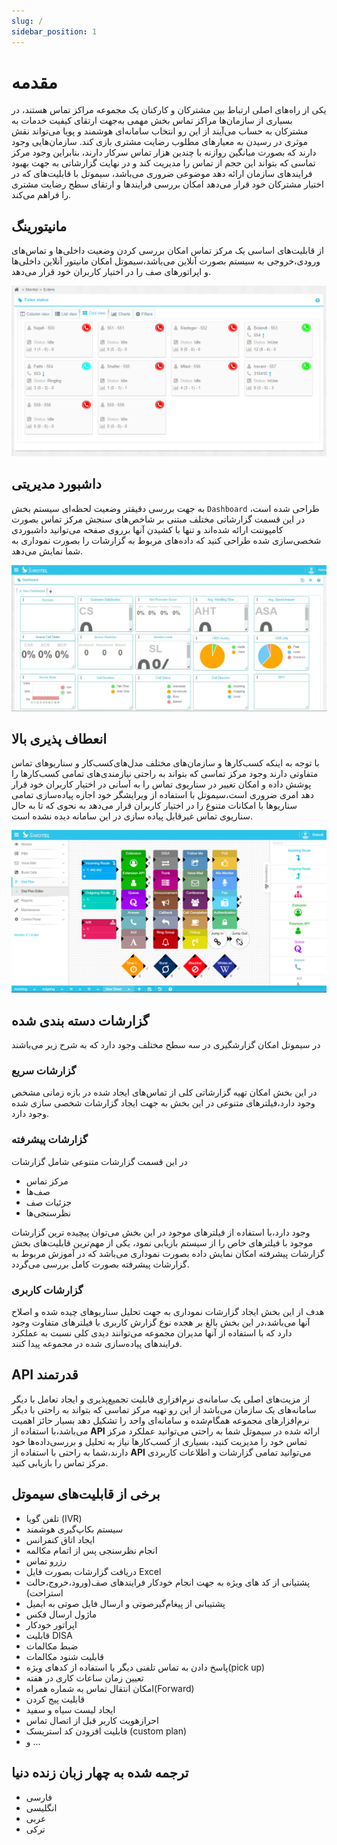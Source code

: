 ```yaml
---
slug: /
sidebar_position: 1
---
```

# مقدمه

یکی از راه‌های اصلی ارتباط بین مشترکان و کارکنان یک مجموعه مراکز تماس هستند، در بسیاری از سازمان‌ها مراکز تماس بخش مهمی به‌جهت ارتقای کیفیت خدمات به مشترکان به حساب می‌آیند از این رو انتخاب سامانه‌ای هوشمند و پویا می‌تواند نقش موثری در رسیدن به معیارهای مطلوب رضایت مشتری بازی کند. سازمان‌هایی وجود دارند  که بصورت میانگین روازنه با چندین هزار تماس سرکار دارند، بنابراین وجود مرکز تماسی که بتواند این حجم از تماس را مدیریت کند و در نهایت گزارشاتی‌ به جهت بهبود فرایند‌های سازمان ارائه دهد موضوعی ضروری می‌باشد، سیموتل با قابلیت‌های که در اختیار مشترکان خود قرار می‌دهد امکان بررسی فرایند‌ها و ارتقای سطح رضایت مشتری را فراهم می‌کند.


## مانیتورینگ

از قابلیت‌های اساسی یک مرکز تماس امکان بررسی کردن وضعیت داخلی‌ها و تماس‌های ورودی،خروجی به سیستم بصورت آنلاین می‌باشد،سیموتل 
امکان مانیتور آنلاین داخلی‌ها و اپراتور‌های صف را در اختیار کاربران خود قرار می‌دهد.
 
![Monitoring](/img/monitoring.png)


## داشبورد مدیریتی

به جهت بررسی دقیقتر وضعیت لحظه‌ای سیستم بخش `Dashboard` طراحی شده است، در این قسمت گزارشاتی مختلف مبتنی بر شاخص‌های سنجش مرکز تماس بصورت کامپوننت ارائه شده‌اند و تنها با کشیدن آنها برروی صفحه می‌توانید داشبوردی شخصی‌سازی شده طراحی کنید که داده‌های مربوط به گزارشات را بصورت نموداری به شما نمایش می‌دهد.

![dashboard](/img/simotel/dashboard.JPG)


## انعطاف پذیری بالا

با توجه به اینکه کسب‌کارها و سازمان‌های مختلف مدل‌های‌کسب‌کار‌ و سناریوهای تماس متفاوتی دارند وجود مرکز تماسی که بتواند به راحتی
 نیازمندی‌های تمامی کسب‌کارها را پوشش داده و امکان تغییر در سناریوی تماس را به آسانی در اختیار کاربران خود قرار دهد امری ضروری 
 است،سیموتل با استفاده از ویرایشگر خود اجازه پیاده‌سازی تمامی سناریو‌ها با امکانات متنوع را در اختیار کاربران قرار
 می‌دهد به نحوی که تا به حال سناریوی تماس غیرقابل پیاده سازی در این سامانه دیده نشده است.


![DialPlan](/img/dialplan.png)

 
## گزارشات دسته بندی شده
 
 در سیموتل امکان گزارشگیری در سه سطح مختلف وجود دارد که به شرح زیر می‌باشند
 
### گزارشات سریع
 در این بخش امکان تهیه گزارشاتی کلی از تماس‌های ایجاد شده در بازه زمانی مشخص وجود دارد،فیلترهای متنوعی در این بخش به جهت ایجاد گزارشات شخصی سازی شده وجود دارد.
 
###  گزارشات پیشرفته
 
در این قسمت گزارشات متنوعی شامل گزارشات
- مرکز تماس
- صف‌ها
- جزئیات صف
- نظرسنجی‌ها

وجود دارد،با استفاده از فیلتر‌های موجود در این بخش می‌توان پیچیده ترین گزارشات موجود با فیلتر‌های خاص را از سیستم بازیابی نمود، یکی از مهم‌ترین قابلیت‌های بخش گزارشات 
پیشرفته امکان نمایش داده‌ بصورت نموداری می‌باشد که در آموزش مربوط به گزارشات پیشرفته بصورت کامل بررسی می‌گردد.

### گزارشات کاربری

هدف از این بخش ایجاد گزارشات نموداری به جهت تحلیل سناریو‌های چیده شده و اصلاح آنها می‌باشد،در این بخش بالغ ‌بر هجده نوع گزارش کاربری با فیلتر‌های متفاوت وجود دارد که با 
استفاده از آنها مدیران مجموعه می‌توانند دیدی کلی نسبت به عملکرد فرایند‌های پیاده‌سازی شده در مجموعه پیدا کنند. 
 

## API قدرتمند

از مزیت‌های اصلی یک سامانه‌ی نرم‌افزاری قابلیت تجمیع‌پذیری و ایجاد تعامل با دیگر سامانه‌های یک سازمان می‌باشد از این رو تهیه مرکز تماسی که
 بتواند به راحتی با دیگر نرم‌افزارهای مجموعه همگام‌شده  و سامانه‌ای واحد را تشکیل دهد بسیار حائز اهمیت می‌باشد،با استفاده از **API** ارائه
 شده در سیموتل شما به راحتی می‌توانید عملکرد مرکز تماس خود را مدیریت کنید، بسیاری از کسب‌کارها نیاز به تحلیل و بررسی‌داده‌ها 
 خود دارند،شما به راحتی با استفاده از **API** می‌توانید تمامی گزارشات و اطلاعات کاربردی مرکز تماس را بازیابی کنید.
 
 
## برخی از قابلیت‌های سیموتل
 
- تلفن گویا (IVR)
- سیستم بکاپ‌گیری هوشمند
- ایجاد اتاق کنفرانس
- انجام نظرسنجی پس از اتمام مکالمه
- رزرو تماس
- دریافت گزارشات بصورت فایل Excel
- پشتیانی از کد های ویژه به جهت انجام خودکار فرایند‌های صف(ورود،خروج،حالت استراحت)
- پشتیبانی از پیغام‌گیرصوتی و ارسال فایل صوتی به ایمیل
- ماژول ارسال فکس
- اپراتور خودکار
- قابلیت DISA
- ضبط مکالمات
- قابلیت شنود مکالمات
- پاسخ دادن به تماس تلفنی دیگر با استفاده از کد‌های ویژه(pick up)
- تعیین زمان ساعات کاری در هفته
- امکان انتقال تماس به شماره همراه(Forward)
- قابلیت پیج کردن
- ایجاد لیست سیاه و سفید
- احراز‌هویت کاربر قبل از اتصال تماس
- قابلیت افزودن کد استریسک (custom plan)
- و ...


## ترجمه شده به چهار زبان زنده دنیا
 - فارسی
 - انگلیسی
 - عربی
 - ترکی
